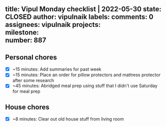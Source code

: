 title:	Vipul Monday checklist | 2022-05-30
state:	CLOSED
author:	vipulnaik
labels:	
comments:	0
assignees:	vipulnaik
projects:	
milestone:	
number:	887
--
## Personal chores

- [x] ~15 minutes: Add summaries for past week
- [x] ~15 minutes: Place an order for pillow protectors and mattress protector after some research 
- [x] ~45 minutes: Abridged meal prep using stuff that I didn't use Saturday for meal prep

## House chores

- [x] ~8 minutes: Clear out old house stuff from living room
